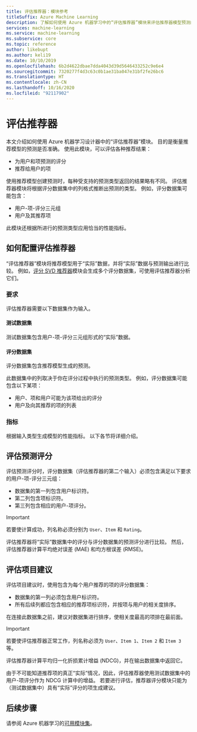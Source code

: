 ```yaml
---
title: 评估推荐器：模块参考
titleSuffix: Azure Machine Learning
description: 了解如何使用 Azure 机器学习中的“评估推荐器”模块来评估推荐器模型预测的准确度。
services: machine-learning
ms.service: machine-learning
ms.subservice: core
ms.topic: reference
author: likebupt
ms.author: keli19
ms.date: 10/10/2019
ms.openlocfilehash: 6b2d4622dbae7dda4043d39d5646433252c9e6e4
ms.sourcegitcommit: 7320277f4d3c63c0b1ae31ba047e31bf2fe26bc6
ms.translationtype: HT
ms.contentlocale: zh-CN
ms.lasthandoff: 10/16/2020
ms.locfileid: "92117902"
---
```

# <a name="evaluate-recommender"></a>评估推荐器

本文介绍如何使用 Azure 机器学习设计器中的“评估推荐器”模块。 目的是衡量推荐模型的预测是否准确。 使用此模块，可以评估各种推荐结果：  
  
-   为用户和项预测的评分    
-   推荐给用户的项  
  
使用推荐模型创建预测时，每种受支持的预测类型返回的结果略有不同。 评估推荐器模块将根据评分数据集中的列格式推断出预测的类型。 例如，评分数据集可能包含：

- 用户-项-评分三元组
- 用户及其推荐项

此模块还根据所进行的预测类型应用恰当的性能指标。 

  
## <a name="how-to-configure-evaluate-recommender"></a>如何配置评估推荐器

“评估推荐器”模块将推荐模型用于“实际”数据，并将“实际”数据与预测输出进行比较。 例如，[评分 SVD 推荐器](score-svd-recommender.md)模块会生成多个评分数据集，可使用评估推荐器分析它们。

### <a name="requirements"></a>要求

评估推荐器需要以下数据集作为输入。 
  
#### <a name="test-dataset"></a>测试数据集

测试数据集包含用户-项-评分三元组形式的“实际”数据。  

#### <a name="scored-dataset"></a>评分数据集

评分数据集包含推荐模型生成的预测。  
  
此数据集中的列取决于你在评分过程中执行的预测类型。 例如，评分数据集可能包含以下某项：

- 用户、项和用户可能为该项给出的评分
- 用户及向其推荐的项的列表 

### <a name="metrics"></a>指标

根据输入类型生成模型的性能指标。 以下各节将详细介绍。

## <a name="evaluate-predicted-ratings"></a>评估预测评分  

评估预测评分时，评分数据集（评估推荐器的第二个输入）必须包含满足以下要求的用户-项-评分三元组：
  
-   数据集的第一列包含用户标识符。    
-   第二列包含项标识符。  
-   第三列包含相应的用户-项评分。  
  
> [!IMPORTANT] 
> 若要使计算成功，列名称必须分别为 `User`、`Item` 和 `Rating`。  
  
评估推荐器将“实际”数据集中的评分与评分数据集的预测评分进行比较。 然后，评估推荐器计算平均绝对误差 (MAE) 和均方根误差 (RMSE)。



## <a name="evaluate-item-recommendations"></a>评估项目建议

评估项目建议时，使用包含为每个用户推荐的项的评分数据集：
  
-   数据集的第一列必须包含用户标识符。    
-   所有后续列都应包含相应的推荐项标识符，并按项与用户的相关度排序。 

在连接此数据集之前，建议对数据集进行排序，使相关度最高的项排在最前面。  

> [!IMPORTANT] 
> 若要使评估推荐器正常工作，列名称必须为 `User`、`Item 1`、`Item 2` 和 `Item 3` 等。  
  
评估推荐器计算平均归一化折损累计增益 (NDCG)，并在输出数据集中返回它。  
  
由于不可能知道推荐项的真正“实际”情况，因此，评估推荐器使用测试数据集中的用户-项评分作为 NDCG 计算中的增益。 若要进行评估，推荐器评分模块只能为（测试数据集中）具有“实际”评分的项生成建议。  
  

## <a name="next-steps"></a>后续步骤

请参阅 Azure 机器学习的[可用模块集](module-reference.md)。 
